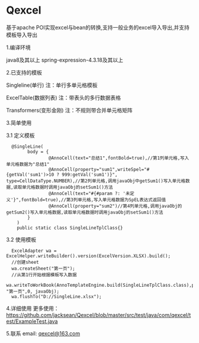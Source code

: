 # Qexcel
基于apache POI实现excel与bean的转换,支持一般业务的excel导入导出,并支持模板导入导出

1.编译环境

  java8及其以上
  spring-expression-4.3.18及其以上

2.已支持的模板

  Singleline(单行)  注：单行多单元格模板
  
  ExcelTable(数据列表) 注：带表头的多行数据表格
  
  Transformers(变形金刚) 注：不规则带合并单元格矩阵
  
3.简单使用

  3.1 定义模板
      
      @SingleLine(
            body = {
                    @AnnoCell(text="总结1",fontBold=true),//第1列单元格,写入单元格数据为"总结1"
                    @AnnoCell(property="sum1",writeSpel="#{getVal('sum1')>10 ? 999:getVal('sum1')}", type=CellDataType.NUMBER),//第2列单元格,调用javaObj中getSum1()写入单元格数据,读取单元格数据时调用javaObj的setSum1()方法
                    @AnnoCell(text="#{#param ?: '未定义'}",fontBold=true),//第3列单元格,写入单元格数据为SpEL表达式返回值
                    @AnnoCell(property="sum2")//第4列单元格,调用javaObj的getSum2()写入单元格数据,读取单元格数据时调用javaObj的setSum1()方法
            }
        )
        public static class SingleLineTplClass{}
        
   3.2 使用模板
   
      ExcelAdapter wa = ExcelHelper.writeBuilder().version(ExcelVersion.XLSX).build();
      //创建sheet
      wa.createSheet("第一页");
      //从第1行开始根据模板写入数据
      wa.writeToWorkBook(AnnoTemplateEngine.build(SingleLineTplClass.class),params, "第一页",0, javaObj);
      wa.flushTo("D://SingleLine.xlsx");
      
4.详细使用
  更多使用：https://github.com/jacksean/Qexcel/blob/master/src/test/java/com/qexcel/test/ExampleTest.java
  
5.联系
  email: qexcel@163.com
